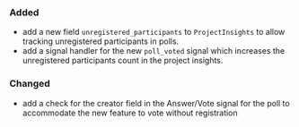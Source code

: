 ### Added

- add a new field `unregistered_participants` to `ProjectInsights` to allow
tracking unregistered participants in polls.
- add a signal handler for the new `poll_voted` signal which increases the
unregistered participants count in the project insights.

### Changed

- add a check for the creator field in the Answer/Vote signal for the poll to
accommodate the new feature to vote without registration
